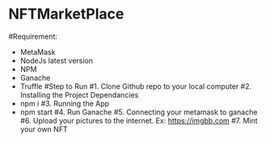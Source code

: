 # NFTMarketPlace
#Requirement:
  + MetaMask
  + NodeJs latest version 
  + NPM
  + Ganache
  + Truffle
#Step to Run
#1. Clone Github repo to your local computer
#2. Installing the Project Dependancies
  + npm i
#3. Running the App
  + npm start 
#4. Run Ganache
#5. Connecting your metamask to ganache
#6. Upload your pictures to the internet. Ex: https://imgbb.com 
#7. Mint your own NFT
